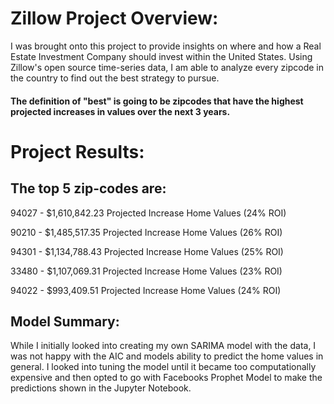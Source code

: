 # Zillow Project Overview:

I was brought onto this project to provide insights on where and how a Real Estate Investment Company should invest within the United States. Using Zillow's open source time-series data, I am able to analyze every zipcode in the country to find out the best strategy to pursue.

#### The definition of "best" is going to be zipcodes that have the highest projected increases in values over the next 3 years. 

# Project Results:

## The top 5 zip-codes are: 

94027 - $1,610,842.23 Projected Increase Home Values (24% ROI)

90210 - $1,485,517.35 Projected Increase Home Values (26% ROI)

94301 - $1,134,788.43 Projected Increase Home Values (25% ROI)

33480 - $1,107,069.31 Projected Increase Home Values (23% ROI)

94022 - $993,409.51 Projected Increase Home Values (24% ROI)

## Model Summary:

While I initially looked into creating my own SARIMA model with the data, I was not happy with the AIC and models ability to predict the home values in general. I looked into tuning the model until it became too computationally expensive and then opted to go with Facebooks Prophet Model to make the predictions shown in the Jupyter Notebook.
